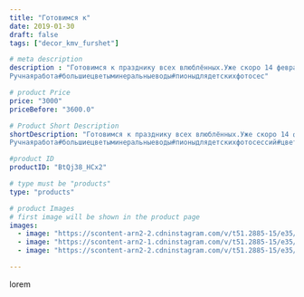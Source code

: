 ```yaml
---
title: "Готовимся к"
date: 2019-01-30
draft: false
tags: ["decor_kmv_furshet"]

# meta description
description : "Готовимся к празднику всех влюблённых.Уже скоро 14 февраля. Радуйте и удивляйте своих половинок.
Ручнаяработа#большиецветыминеральныеводы#пионыдлядетскихфотосес"

# product Price
price: "3000"
priceBefore: "3600.0"

# Product Short Description
shortDescription: "Готовимся к празднику всех влюблённых.Уже скоро 14 февраля. Радуйте и удивляйте своих половинок.
Ручнаяработа#большиецветыминеральныеводы#пионыдлядетскихфотосессий#цветыдлядекора#цветыгигантыминнральныеводы#"

#product ID
productID: "BtQj38_HCx2"

# type must be "products"
type: "products"

# product Images
# first image will be shown in the product page
images:
  - image: "https://scontent-arn2-2.cdninstagram.com/v/t51.2885-15/e35/50094063_522797364794897_7441183529880980232_n.jpg?se=7&tp=1&_nc_ht=scontent-arn2-2.cdninstagram.com&_nc_cat=105&_nc_ohc=MnPO5xyAPFAAX9FZrdx&oh=6a8166e823e2ade43df870a2b75fc528&oe=60766320&ig_cache_key=MTk2ODIyNzU3NDQ4MTg4MjA1NA%3D%3D.2"
  - image: "https://scontent-arn2-1.cdninstagram.com/v/t51.2885-15/e35/49744006_396892664188426_5299039943752056096_n.jpg?se=7&tp=1&_nc_ht=scontent-arn2-1.cdninstagram.com&_nc_cat=110&_nc_ohc=0xtCYJXVoAIAX9xHlAg&oh=4b2ebba7e81f5480a63e6a993ddf8b87&oe=607300D2&ig_cache_key=MTk2ODIyNzU5MzY3NTA3MTI1NQ%3D%3D.2"
  - image: "https://scontent-arn2-2.cdninstagram.com/v/t51.2885-15/e35/49836607_2004958343135468_2796228837524351246_n.jpg?se=7&tp=1&_nc_ht=scontent-arn2-2.cdninstagram.com&_nc_cat=108&_nc_ohc=QF3FXZbUumUAX9RZYzA&oh=94474819f9cc0f3a8d7cd7421dd1021e&oe=60747285&ig_cache_key=MTk2ODIyNzYwMzU0MDAwNTA5NQ%3D%3D.2"

---
```

lorem
